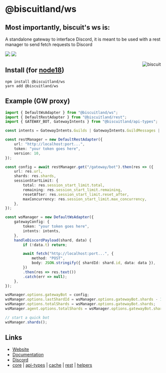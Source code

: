 # @biscuitland/ws
## Most importantly, biscuit's ws is:
A standalone gateway to interface Discord, it is meant to be used with a rest manager to send fetch requests to Discord

[<img src="https://img.shields.io/badge/GitHub-100000?style=for-the-badge&logo=github&logoColor=white">](https://github.com/oasisjs/biscuit)
[<img src="https://img.shields.io/badge/Discord-5865F2?style=for-the-badge&logo=discord&logoColor=white">](https://discord.gg/XNw2RZFzaP)

<img align="right" src="https://raw.githubusercontent.com/oasisjs/biscuit/main/assets/icon.svg" alt="biscuit"/>

## Install (for [node18](https://nodejs.org/en/download/))

```sh-session
npm install @biscuitland/ws
yarn add @biscuitland/ws
```

## Example (GW proxy)
```ts
import { DefaultWsAdapter } from "@biscuitland/ws";
import { DefaultRestAdapter } from "@biscuitland/rest";
import { GATEWAY_BOT, GatewayIntents } from "@biscuitland/api-types";

const intents = GatewayIntents.Guilds | GatewayIntents.GuildMessages | GatewayIntents.MessageContent;

const restManager = new DefaultRestAdapter({
    url: "http://localhost:port...",
    token: "your token goes here",
    version: 10,
});

const config = await restManager.get("/gateway/bot").then(res => ({
    url: res.url,
    shards: res.shards,
    sessionStartLimit: {
        total: res.session_start_limit.total,
        remaining: res.session_start_limit.remaining,
        resetAfter: res.session_start_limit.reset_after,
        maxConcurrency: res.session_start_limit.max_concurrency,
    },
});

const wsManager = new DefaultWsAdapter({
    gatewayConfig: {
        token: "your token goes here",
        intents: intents,
    },
    handleDiscordPayload(shard, data) {
        if (!data.t) return;

        await fetch("http://localhost:port...", {
            method: "POST",
            body: JSON.stringify({ shardId: shard.id, data: data }),
        })
        .then(res => res.text())
        .catch(err => null);
    },
});

wsManager.options.gatewayBot = config;
wsManager.options.lastShardId = wsManager.options.gatewayBot.shards - 1;
wsManager.options.totalShards = wsManager.options.gatewayBot.shards;
wsManager.agent.options.totalShards = wsManager.options.gatewayBot.shards;

// start a quick bot
wsManager.shards();
```

## Links
* [Website](https://biscuitjs.com/)
* [Documentation](https://docs.biscuitjs.com/)
* [Discord](https://discord.gg/XNw2RZFzaP) 
* [core](https://www.npmjs.com/package/@biscuitland/core) | [api-types](https://www.npmjs.com/package/@biscuitland/api-types) | [cache](https://www.npmjs.com/package/@biscuitland/cache) | [rest](https://www.npmjs.com/package/@biscuitland/rest) | [helpers](https://www.npmjs.com/package/@biscuitland/helpers)